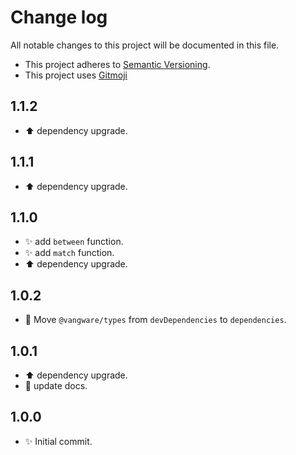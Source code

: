 # Change log

All notable changes to this project will be documented in this file.

-   This project adheres to [Semantic Versioning][semver].
-   This project uses [Gitmoji][gitmoji]

## 1.1.2

-   :arrow_up: dependency upgrade.

## 1.1.1

-   :arrow_up: dependency upgrade.

## 1.1.0

-   :sparkles: add `between` function.
-   :sparkles: add `match` function.
-   :arrow_up: dependency upgrade.

## 1.0.2

-   :truck: Move `@vangware/types` from `devDependencies` to `dependencies`.

## 1.0.1

-   :arrow_up: dependency upgrade.
-   :memo: update docs.

## 1.0.0

-   :sparkles: Initial commit.

<!-- References -->

[gitmoji]: https://gitmoji.dev/
[semver]: https://semver.org/
